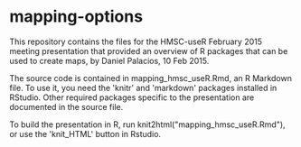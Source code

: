# mapping-options
This repository contains the files for the HMSC-useR February 2015 meeting presentation that provided an overview of R packages that can be used to create maps, by Daniel Palacios, 10 Feb 2015.

The source code is contained in mapping_hmsc_useR.Rmd, an R Markdown file. To use it, you need the 'knitr' and 'markdown' packages installed in RStudio. Other required packages specific to the presentation are documented in the source file.

To build the presentation in R, run knit2html("mapping_hmsc_useR.Rmd"), or use the 'knit_HTML' button in Rstudio.
